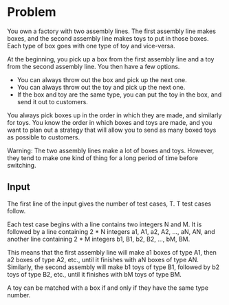 # Problem

You own a factory with two assembly lines. The first assembly line makes boxes, and the second assembly line makes toys to put in those boxes. Each type of box goes with one type of toy and vice-versa.

At the beginning, you pick up a box from the first assembly line and a toy from the second assembly line. You then have a few options.

-  You can always throw out the box and pick up the next one.
-  You can always throw out the toy and pick up the next one.
-  If the box and toy are the same type, you can put the toy in the box, and send it out to customers. 

You always pick boxes up in the order in which they are made, and similarly for toys. You know the order in which boxes and toys are made, and you want to plan out a strategy that will allow you to send as many boxed toys as possible to customers.

Warning: The two assembly lines make a lot of boxes and toys. However, they tend to make one kind of thing for a long period of time before switching.

## Input

The first line of the input gives the number of test cases, T. T test cases follow.

Each test case begins with a line contains two integers N and M. It is followed by a line containing 2 * N integers a1, A1, a2, A2, ..., aN, AN, and another line containing 2 * M integers b1, B1, b2, B2, ..., bM, BM.

This means that the first assembly line will make a1 boxes of type A1, then a2 boxes of type A2, etc., until it finishes with aN boxes of type AN. Similarly, the second assembly will make b1 toys of type B1, followed by b2 toys of type B2, etc., until it finishes with bM toys of type BM.

A toy can be matched with a box if and only if they have the same type number.

